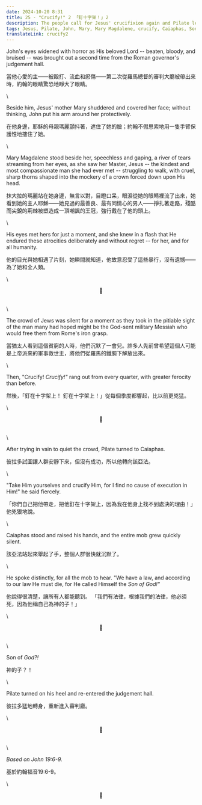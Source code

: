 ```yaml
---
date: 2024-10-20 8:31
title: 25 - "Crucify!" 2  ｢釘十字架！｣ 2
description: The people call for Jesus' crucifixion again and Pilate learns some startling information  人們呼籲耶穌再次被釘在十字架上，彼拉多得知了一些令人震驚的資訊
tags: Jesus, Pilate, John, Mary, Mary Magdalene, crucify, Caiaphas, Son of God
translateLink: crucify2
---
```


John's eyes widened with horror as His beloved Lord -- beaten, bloody, and bruised -- was brought out a second time from the Roman governor's judgement hall.

當他心愛的主——被毆打、流血和瘀傷——第二次從羅馬總督的審判大廳被帶出來時，約翰的眼睛驚恐地睜大了眼睛。

\

Beside him, Jesus' mother Mary shuddered and covered her face; without thinking, John put his arm around her protectively. 

在他身邊，耶穌的母親瑪麗顫抖著，遮住了她的臉；約翰不假思索地用一隻手臂保護性地摟住了她。

\

Mary Magdalene stood beside her, speechless and gaping, a river of tears streaming from her eyes, as she saw her Master, Jesus -- the kindest and most compassionate man she had ever met -- struggling to walk, with cruel, sharp thorns shaped into the mockery of a crown forced down upon His head. 

抹大拉的瑪麗站在她身邊，無言以對，目瞪口呆，眼淚從她的眼睛裡流了出來，她看到她的主人耶穌——她見過的最善良、最有同情心的男人——掙扎著走路，殘酷而尖銳的荊棘被塑造成一頂嘲諷的王冠，強行戴在了他的頭上。

\

His eyes met hers for just a moment, and she knew in a flash that He endured these atrocities deliberately and without regret -- for her, and for all humanity. 

他的目光與她相遇了片刻，她瞬間就知道，他故意忍受了這些暴行，沒有遺憾——為了她和全人類。

\

<center>💠</center>

\
\

The crowd of Jews was silent for a moment as they took in the pitiable sight of the man many had hoped might be the God-sent military Messiah who would free them from Rome's iron grasp.

當猶太人看到這個貧窮的人時，他們沉默了一會兒。許多人先前曾希望這個人可能是上帝派來的軍事救世主，將他們從羅馬的鐵腕下解放出來。

\

Then, "Crucify! *Crucify!"* rang out from every quarter, with greater ferocity than before.

然後，｢釘在十字架上！ 釘在十字架上！」從每個季度都響起，比以前更兇猛。

\

<center>💠</center>

\
\

After trying in vain to quiet the crowd, Pilate turned to Caiaphas.

彼拉多試圖讓人群安靜下來，但沒有成功，所以他轉向該亞法。

\

"Take Him yourselves and crucify Him, for I find no cause of execution in Him!" he said fiercely.

「你們自己把他帶走，把他釘在十字架上，因為我在他身上找不到處決的理由！」他兇狠地說。

\

Caiaphas stood and raised his hands, and the entire mob grew quickly silent.

該亞法站起來舉起了手，整個人群很快就沉默了。

\

He spoke distinctly, for all the mob to hear. "We have a law, and according to our law He must die, for He called Himself the *Son of God!"*

他說得很清楚，讓所有人都能聽到。 「我們有法律，根據我們的法律，他必須死，因為他稱自己為神的子！」

\

<center>💠</center>

\
\

Son of *God?!*

神的子？！

\

Pilate turned on his heel and re-entered the judgement hall. 

彼拉多猛地轉身，重新進入審判廳。

\

<center>💠</center>

\
\

*Based on John 19:6-9.*

基於約翰福音19:6-9。

\

<center>💠</center>
